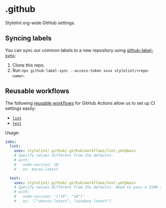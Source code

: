 # .github

Stylelint org-wide GitHub settings.

## Syncing labels

You can sync our common labels to a new repository using [github-label-sync](https://github.com/Financial-Times/github-label-sync):

1. Clone this repo.
2. Run `npx github-label-sync --access-token xxxx stylelint/<repo-name>`.

## Reusable workflows

The following [reusable workflows](https://docs.github.com/en/actions/using-workflows/reusing-workflows) for GitHub Actions allow us to set up CI settings easily:

- [`lint`](.github/workflows/lint.yml)
- [`test`](.github/workflows/test.yml)

Usage:

```yaml
jobs:
  lint:
    uses: stylelint/.github/.github/workflows/lint.yml@main
    # Specify values different from the defaults.
    # with:
    #   node-version: 18
    #   os: macos-latest

  test:
    uses: stylelint/.github/.github/workflows/test.yml@main
    # Specify values different from the defaults. Need to pass a JSON string.
    # with:
    #   node-version: '["16", "18"]'
    #   os: '["ubuntu-latest", "windows-latest"]'
```
